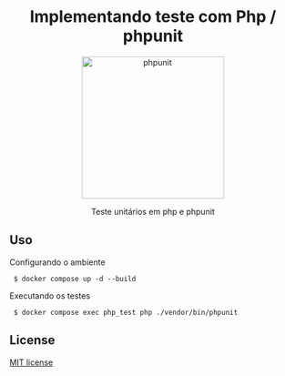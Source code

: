 <h1 align="center">Implementando teste com Php / phpunit</h1>

<p align="center"><img width="250" src="https://upload.wikimedia.org/wikipedia/commons/f/f7/PHPUnit_Logo.svg" alt="phpunit"></p>

<p align="center">Teste unitários em php e phpunit</p>

## Uso

Configurando o ambiente
```shell
 $ docker compose up -d --build
```

Executando os testes
```shell
 $ docker compose exec php_test php ./vendor/bin/phpunit
```


## License

[MIT license](https://github.com/WalderlanSena/test-with-php/blob/master/LICENSE)